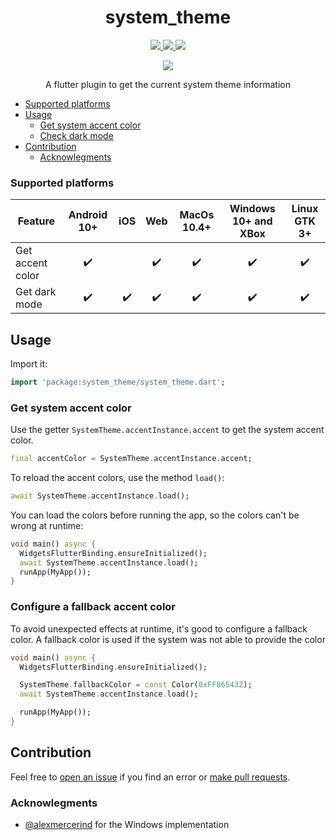<div>
  <h1 align="center">system_theme</h1>
  <p align="center" >
    <a title="Discord" href="https://discord.gg/674gpDQUVq">
      <img src="https://img.shields.io/discord/809528329337962516?label=discord&logo=discord" />
    </a>
    <a title="Pub" href="https://pub.dartlang.org/packages/system_theme" >
      <img src="https://img.shields.io/pub/v/system_theme.svg?style=popout&include_prereleases" />
    </a>
    <a title="Github License">
      <img src="https://img.shields.io/github/license/bdlukaa/system_theme" />
    </a>
  </p>
  <p align="center">
    <a title="Patreon" href="https://patreon.com/bdlukaa">
      <img src="https://img.shields.io/endpoint.svg?url=https%3A%2F%2Fshieldsio-patreon.vercel.app%2Fapi%3Fusername%3Dbdlukaa%26type%3Dpatrons&style=for-the-badge">
    </a>
  </p>
  <p align="center">
  A flutter plugin to get the current system theme information
  </p>
</div>

- [Supported platforms](#supported-platforms)
- [Usage](#usage)
  - [Get system accent color](#get-system-accent-color)
  - [Check dark mode](#check-dark-mode)
- [Contribution](#contribution)
  - [Acknowlegments](#acknowlegments)

### Supported platforms

| Feature          | Android 10+ | iOS | Web | MacOs 10.4+ | Windows 10+ and XBox | Linux GTK 3+ |
| ---------------- | :---------: | :-: | :-: | :---------: | :------------------: | :----------: |
| Get accent color |     ✔️      |     | ✔️  |     ✔️      |          ✔️          |      ✔️      |
| Get dark mode    |     ✔️      | ✔️  | ✔️  |     ✔️      |          ✔️          |      ✔️      |

## Usage

Import it:

```dart
import 'package:system_theme/system_theme.dart';
```

### Get system accent color

Use the getter `SystemTheme.accentInstance.accent` to get the system accent color.

```dart
final accentColor = SystemTheme.accentInstance.accent;
```

To reload the accent colors, use the method `load()`:

```dart
await SystemTheme.accentInstance.load();
```

You can load the colors before running the app, so the colors can't be wrong at runtime:

```dart
void main() async {
  WidgetsFlutterBinding.ensureInitialized();
  await SystemTheme.accentInstance.load();
  runApp(MyApp());
}
```

### Configure a fallback accent color

To avoid unexpected effects at runtime, it's good to configure a fallback color. A fallback color is used if the system was not able to provide the color

```dart
void main() async {
  WidgetsFlutterBinding.ensureInitialized();

  SystemTheme.fallbackColor = const Color(0xFF865432);
  await SystemTheme.accentInstance.load();

  runApp(MyApp());
}
```

## Contribution

Feel free to [open an issue](https://github.com/bdlukaa/system_theme/issues/new) if you find an error or [make pull requests](https://github.com/bdlukaa/system_theme/pulls).

### Acknowlegments

- [@alexmercerind](https://github.com/alexmercerind) for the Windows implementation

